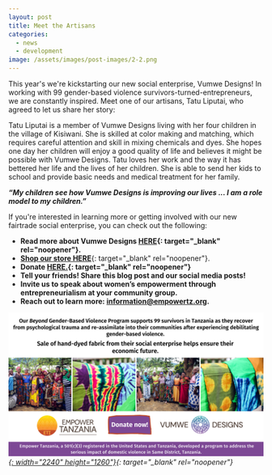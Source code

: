 ```yaml
---
layout: post
title: Meet the Artisans
categories:
  - news
  - development
image: /assets/images/post-images/2-2.png
---
```

This year's we're kickstarting our new social enterprise, Vumwe Designs\! In working with 99 gender-based violence survivors-turned-entrepreneurs, we are constantly inspired. Meet one of our artisans, Tatu Liputai, who agreed to let us share her story:

Tatu Liputai is a member of Vumwe Designs living with her four children in the village of Kisiwani. She is skilled at color making and matching, which requires careful attention and skill in mixing chemicals and dyes. She hopes one day her children will enjoy a good quality of life and believes it might be possible with Vumwe Designs. Tatu loves her work and the way it has bettered her life and the lives of her children. She is able to send her kids to school and provide basic needs and medical treatment for her family.&nbsp;

***“My children see how Vumwe Designs is improving our lives ... I am a role model to my children.”***

If you're interested in learning more or getting involved with our new fairtrade social enterprise, you can check out the following:

* **Read more about Vumwe Designs [HERE](https://empowertz.org/news/2021/03/05/were-kickstarting-our-social-enterprise/){: target="_blank" rel="noopener"}.**
* [**Shop our store HERE**](https://shop.empowertz.org/){: target="_blank" rel="noopener"}.
* **Donate&nbsp;[HERE.](https://bit.ly/37PvvXn){: target="_blank" rel="noopener"}**
* **Tell your friends\! Share this blog post and our social media posts\!**
* **Invite us to speak about women’s empowerment through entrepreneurialism at your community group.**
* **Reach out to learn more: information@empowertz.org.**

*[![](/uploads/blog-post---vumwe-1.png){: width="2240" height="1260"}](https://empowertz.z2systems.com/np/clients/empowertz/donation.jsp?campaign=55&amp;){: target="_blank" rel="noopener"}*
